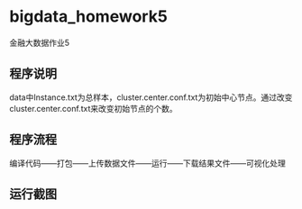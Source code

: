 # bigdata_homework5
金融大数据作业5
## 程序说明
data中Instance.txt为总样本，cluster.center.conf.txt为初始中心节点。通过改变cluster.center.conf.txt来改变初始节点的个数。
## 程序流程
编译代码——打包——上传数据文件——运行——下载结果文件——可视化处理
## 运行截图
